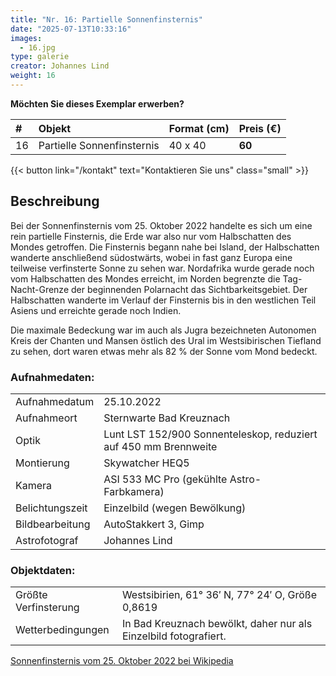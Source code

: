 ```yaml
---
title: "Nr. 16: Partielle Sonnenfinsternis"
date: "2025-07-13T10:33:16"
images:
  - 16.jpg
type: galerie
creator: Johannes Lind
weight: 16
---
```


**Möchten Sie dieses Exemplar erwerben?**

| #   | Objekt                     | Format (cm) | Preis (€) |
| :-- | :------------------------- | :---------- | :-------- |
| 16  | Partielle Sonnenfinsternis | 40 x 40     | **60**    |

{{< button link="/kontakt" text="Kontaktieren Sie uns" class="small" >}}

## Beschreibung

Bei der Sonnenfinsternis vom 25. Oktober 2022 handelte es sich um eine rein partielle Finsternis, die Erde war also nur vom Halbschatten des Mondes getroffen. Die Finsternis begann nahe bei Island, der Halbschatten wanderte anschließend südostwärts, wobei in fast ganz Europa eine teilweise verfinsterte Sonne zu sehen war. Nordafrika wurde gerade noch vom Halbschatten des Mondes erreicht, im Norden begrenzte die Tag-Nacht-Grenze der beginnenden Polarnacht das Sichtbarkeitsgebiet. Der Halbschatten wanderte im Verlauf der Finsternis bis in den westlichen Teil Asiens und erreichte gerade noch Indien.

Die maximale Bedeckung war im auch als Jugra bezeichneten Autonomen Kreis der Chanten und Mansen östlich des Ural im Westsibirischen Tiefland zu sehen, dort waren etwas mehr als 82 % der Sonne vom Mond bedeckt.

### Aufnahmedaten:

|                 |                                                                  |
| --------------- | ---------------------------------------------------------------- |
| Aufnahmedatum   | 25.10.2022                                                       |
| Aufnahmeort     | Sternwarte Bad Kreuznach                                         |
| Optik           | Lunt LST 152/900 Sonnenteleskop, reduziert auf 450 mm Brennweite |
| Montierung      | Skywatcher HEQ5                                                  |
| Kamera          | ASI 533 MC Pro (gekühlte Astro-Farbkamera)                       |
| Belichtungszeit | Einzelbild (wegen Bewölkung)                                     |
| Bildbearbeitung | AutoStakkert 3, Gimp                                             |
| Astrofotograf   | Johannes Lind                                                    |

### Objektdaten:

|                      |                                                                  |
| -------------------- | ---------------------------------------------------------------- |
| Größte Verfinsterung | Westsibirien, 61° 36′ N, 77° 24′ O, Größe 0,8619                 |
| Wetterbedingungen    | In Bad Kreuznach bewölkt, daher nur als Einzelbild fotografiert. |

[Sonnenfinsternis vom 25. Oktober 2022 bei Wikipedia](https://de.wikipedia.org/wiki/Sonnenfinsternis_vom_25._Oktober_2022)

